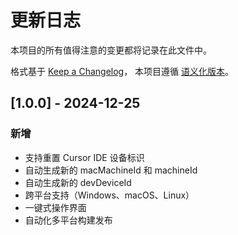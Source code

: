 # 更新日志

本项目的所有值得注意的变更都将记录在此文件中。

格式基于 [Keep a Changelog](https://keepachangelog.com/zh-CN/1.0.0/)，
本项目遵循 [语义化版本](https://semver.org/lang/zh-CN/)。

## [1.0.0] - 2024-12-25

### 新增
- 支持重置 Cursor IDE 设备标识
- 自动生成新的 macMachineId 和 machineId
- 自动生成新的 devDeviceId
- 跨平台支持（Windows、macOS、Linux）
- 一键式操作界面
- 自动化多平台构建发布 